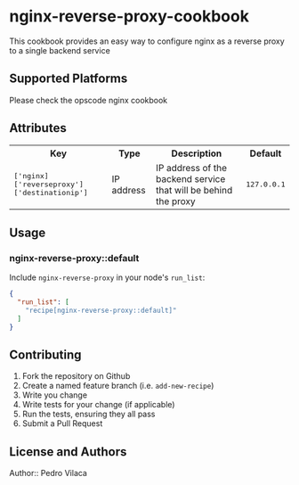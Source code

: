 # nginx-reverse-proxy-cookbook

This cookbook provides an easy way to configure nginx as a reverse proxy to a single backend service

## Supported Platforms

Please check the opscode nginx cookbook

## Attributes

<table>
  <tr>
    <th>Key</th>
    <th>Type</th>
    <th>Description</th>
    <th>Default</th>
  </tr>
  <tr>
    <td><tt>['nginx]['reverseproxy']['destinationip']</tt></td>
    <td>IP address</td>
    <td>IP address of the backend service that will be behind the proxy</td>
    <td><tt>127.0.0.1</tt></td>
  </tr>
</table>

## Usage

### nginx-reverse-proxy::default

Include `nginx-reverse-proxy` in your node's `run_list`:

```json
{
  "run_list": [
    "recipe[nginx-reverse-proxy::default]"
  ]
}
```

## Contributing

1. Fork the repository on Github
2. Create a named feature branch (i.e. `add-new-recipe`)
3. Write you change
4. Write tests for your change (if applicable)
5. Run the tests, ensuring they all pass
6. Submit a Pull Request

## License and Authors

Author:: Pedro Vilaca
